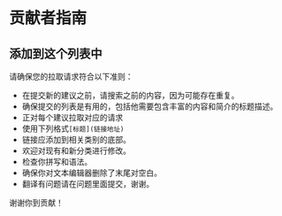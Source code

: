 # 贡献者指南

## 添加到这个列表中


请确保您的拉取请求符合以下准则：

- 在提交新的建议之前，请搜索之前的内容，因为可能存在重复。
- 确保提交的列表是有用的，包括他需要包含丰富的内容和简介的标题描述。
- 正对每个建议拉取对应的请求
- 使用下列格式`[标题](链接地址)`
- 链接应添加到相关类别的底部。
- 欢迎对现有和新分类进行修改。
- 检查你拼写和语法。
- 确保你对文本编辑器删除了末尾对空白。
- 翻译有问题请在问题里面提交，谢谢。


谢谢你到贡献！
